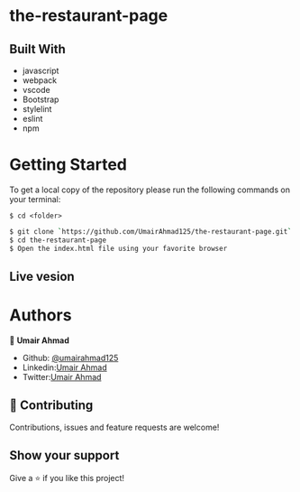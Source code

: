 # the-restaurant-page



## Built With

- javascript
- webpack
- vscode
- Bootstrap
- stylelint
- eslint
- npm

# Getting Started

To get a local copy of the repository please run the following commands on your terminal:

```
$ cd <folder>
```

```bash
$ git clone `https://github.com/UmairAhmad125/the-restaurant-page.git`
$ cd the-restaurant-page
$ Open the index.html file using your favorite browser
```
## Live vesion


# Authors


👤 **Umair Ahmad**

- Github: [@umairahmad125](https://github.com/UmairAhmad125)
- Linkedin:[Umair Ahmad](https://www.linkedin.com/in/umair-ahmad-b5a89015a/)
- Twitter:[Umair Ahmad](https://twitter.com/umairahmadDP)

## 🤝 Contributing

Contributions, issues and feature requests are welcome!

## Show your support

Give a ⭐️ if you like this project!